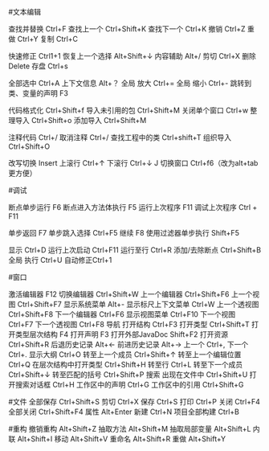 #文本编辑查找并替换 Ctrl+F                  查找上一个 Ctrl+Shift+K                查找下一个 Ctrl+K         撤销 Ctrl+Z       重做 Ctrl+Y       复制 Ctrl+C 快速修正 Ctrl1+1                    恢复上一个选择 Alt+Shift+↓           内容辅助 Alt+/               剪切 Ctrl+X       删除 Delete       存盘 Ctrl+s全部选中 Ctrl+A                     上下文信息 Alt+？                          全局 放大 Ctrl+=           全局 缩小 Ctrl+-              跳转到类、变量的声明 F3     代码格式化 Ctrl+Shift+f          导入未引用的包 Ctrl+Shift+M         关闭单个窗口 Ctrl+w     整理导入 Ctrl+Shift+o     添加导入 Ctrl+Shift+M注释代码 Ctrl+/                       取消注释 Ctrl+/                              查找工程中的类 Ctrl+shift+T                               组织导入 Ctrl+Shift+O                      改写切换 Insert                      上滚行 Ctrl+↑                                  下滚行 Ctrl+↓    J          切换窗口 Ctrl+f6（改为alt+tab更方便）#调试断点单步运行 F6                   断点进入方法体执行 F5                  运行上次程序 F11                 调试上次程序 Ctrl + F11单步返回 F7                         单步跳入选择 Ctrl+F5                      继续 F8                                 使用过滤器单步执行 Shift+F5 显示 Ctrl+D                          运行上次启动 Ctrl+F11                    运行至行 Ctrl+R                     添加/去除断点 Ctrl+Shift+B 全局 执行 Ctrl+U                  自动修正Ctrl+1#窗口激活编辑器 F12                     切换编辑器 Ctrl+Shift+W                 上一个编辑器 Ctrl+Shift+F6                上一个视图 Ctrl+Shift+F7 显示系统菜单 Alt+-                显示标尺上下文菜单 Ctrl+W             上一个透视图 Ctrl+Shift+F8                下一个编辑器 Ctrl+F6 显示视图菜单 Ctrl+F10         下一个视图 Ctrl+F7                           下一个透视图 Ctrl+F8 导航打开结构 Ctrl+F3                  打开类型 Ctrl+Shift+T                 打开类型层次结构 F4             打开声明 F3            打开外部JavaDoc Shift+F2 打开资源 Ctrl+Shift+R          后退历史记录 Alt+←                    前进历史记录 Alt+→              上一个 Ctrl+,            下一个 Ctrl+. 显示大纲 Ctrl+O                   转至上一个成员 Ctrl+Shift+↑        转至上一个编辑位置 Ctrl+Q    在层次结构中打开类型 Ctrl+Shift+H 转至行 Ctrl+L                       转至下一个成员 Ctrl+Shift+↓        转至匹配的括号 Ctrl+Shift+P搜索出现在文件中 Ctrl+Shift+U          打开搜索对话框 Ctrl+H           工作区中的声明 Ctrl+G           工作区中的引用 Ctrl+Shift+G #文件全部保存 Ctrl+Shift+S          剪切 Ctrl+X                         保存 Ctrl+S                打印 Ctrl+P                关闭 Ctrl+F4 全部关闭 Ctrl+Shift+F4        属性 Alt+Enter                    新建 Ctrl+N                项目全部构建 Ctrl+B#重构撤销重构 Alt+Shift+Z           抽取方法 Alt+Shift+M          抽取局部变量 Alt+Shift+L          内联 Alt+Shift+I 移动 Alt+Shift+V                 重命名 Alt+Shift+R              重做 Alt+Shift+Y